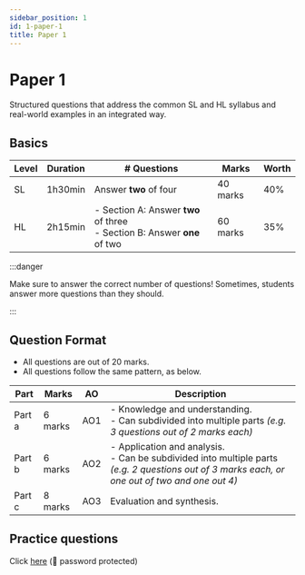 ```yaml
---
sidebar_position: 1
id: 1-paper-1
title: Paper 1
---
```

# Paper 1

Structured questions that address the common SL and HL syllabus and real-world examples in an integrated way.

## Basics

|Level| Duration | # Questions| Marks | Worth | 
|------|-------|----|----|---|
| SL | 1h30min| Answer **two** of four | 40 marks | 40%|
| HL | 2h15min| - Section A: Answer **two** of three <br/> - Section B: Answer **one** of two| 60 marks | 35%|

:::danger

Make sure to answer the correct number of questions! Sometimes, students answer more questions than they should.

:::

## Question Format

- All questions are out of 20 marks.
- All questions follow the same pattern, as below.

| Part | Marks | AO | Description |
|------|-------|----|-------------|
| Part a | 6 marks | AO1 | - Knowledge and understanding.<br/>- Can subdivided into multiple parts *(e.g. 3 questions out of 2 marks each)* |
| Part b | 6 marks | AO2 | - Application and analysis.<br/>- Can be subdivided into multiple parts *(e.g. 2 questions out of 3 marks each, or one out of two and one out 4)* |
| Part c | 8 marks | AO3 | Evaluation and synthesis. |


## Practice questions
Click [here](/docs/exams/4-practice-questions) (🔐 password protected)
